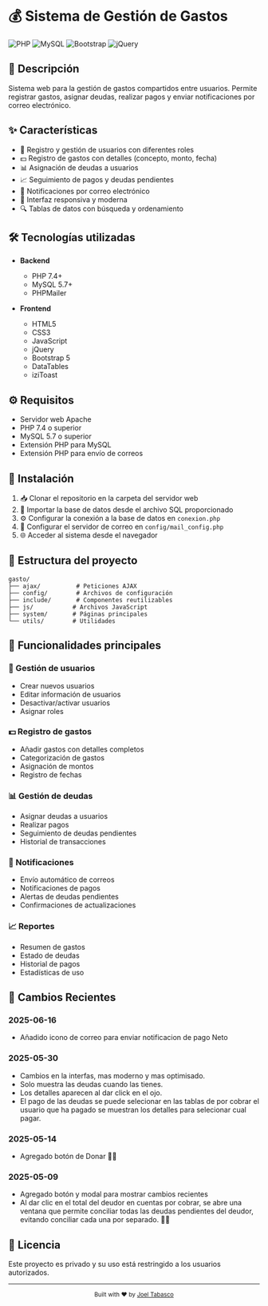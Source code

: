 # 💰 Sistema de Gestión de Gastos

![PHP](https://img.shields.io/badge/PHP-7.4+-blue.svg)
![MySQL](https://img.shields.io/badge/MySQL-5.7+-green.svg)
![Bootstrap](https://img.shields.io/badge/Bootstrap-5-purple.svg)
![jQuery](https://img.shields.io/badge/jQuery-3.6+-blue.svg)

## 📝 Descripción
Sistema web para la gestión de gastos compartidos entre usuarios. Permite registrar gastos, asignar deudas, realizar pagos y enviar notificaciones por correo electrónico.

## ✨ Características
- 👥 Registro y gestión de usuarios con diferentes roles
- 💵 Registro de gastos con detalles (concepto, monto, fecha)
- 📊 Asignación de deudas a usuarios
- 📈 Seguimiento de pagos y deudas pendientes
- 📧 Notificaciones por correo electrónico
- 📱 Interfaz responsiva y moderna
- 🔍 Tablas de datos con búsqueda y ordenamiento

## 🛠️ Tecnologías utilizadas
- **Backend**
  - PHP 7.4+
  - MySQL 5.7+
  - PHPMailer

- **Frontend**
  - HTML5
  - CSS3
  - JavaScript
  - jQuery
  - Bootstrap 5
  - DataTables
  - iziToast

## ⚙️ Requisitos
- Servidor web Apache
- PHP 7.4 o superior
- MySQL 5.7 o superior
- Extensión PHP para MySQL
- Extensión PHP para envío de correos

## 🚀 Instalación
1. 📥 Clonar el repositorio en la carpeta del servidor web
2. 💾 Importar la base de datos desde el archivo SQL proporcionado
3. ⚙️ Configurar la conexión a la base de datos en `conexion.php`
4. 📧 Configurar el servidor de correo en `config/mail_config.php`
5. 🌐 Acceder al sistema desde el navegador

## 📁 Estructura del proyecto
```
gasto/
├── ajax/          # Peticiones AJAX
├── config/        # Archivos de configuración
├── include/       # Componentes reutilizables
├── js/           # Archivos JavaScript
├── system/       # Páginas principales
└── utils/        # Utilidades
```

## 🔑 Funcionalidades principales

### 👥 Gestión de usuarios
- Crear nuevos usuarios
- Editar información de usuarios
- Desactivar/activar usuarios
- Asignar roles

### 💵 Registro de gastos
- Añadir gastos con detalles completos
- Categorización de gastos
- Asignación de montos
- Registro de fechas

### 📊 Gestión de deudas
- Asignar deudas a usuarios
- Realizar pagos
- Seguimiento de deudas pendientes
- Historial de transacciones

### 📧 Notificaciones
- Envío automático de correos
- Notificaciones de pagos
- Alertas de deudas pendientes
- Confirmaciones de actualizaciones

### 📈 Reportes
- Resumen de gastos
- Estado de deudas
- Historial de pagos
- Estadísticas de uso

## 📝 Cambios Recientes

### 2025-06-16
- Añadido icono de correo para enviar notificacion de pago Neto

### 2025-05-30
- Cambios en la interfas, mas moderno y mas optimisado.
- Solo muestra las deudas cuando las tienes.
- Los detalles aparecen al dar click en el ojo.
- El pago de las deudas se puede selecionar en las tablas de por cobrar el usuario que ha pagado se muestran los detalles para selecionar cual pagar.

### 2025-05-14
- Agregado botón de Donar 🎈✅

### 2025-05-09
- Agregado botón y modal para mostrar cambios recientes
- Al dar clic en el total del deudor en cuentas por cobrar, se abre una ventana que permite conciliar todas las deudas pendientes del deudor, evitando conciliar cada una por separado. 🎈✅




## 📄 Licencia
Este proyecto es privado y su uso está restringido a los usuarios autorizados.

---
<div align="center">
  <sub>Built with ❤️ by <a href="https://github.com/jtabasco">Joel Tabasco</a></sub>
</div> 